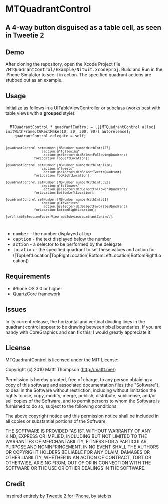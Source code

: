 MTQuadrantControl
=================

## A 4-way button disguised as a table cell, as seen in Tweetie 2


## Demo

After cloning the repository, open the Xcode Project file <tt>/MTQuadrantControl/Example/Nitwit.xcodeproj</tt>. Build and Run in the iPhone Simulator to see it in action. The specified quadrant actions are stubbed out as an example.

## Usage

Initialize as follows in a UITableViewController or subclass (works best with table views with a <strong>grouped</strong> style):

<code>
  MTQuadrantControl * quadrantControl = [[[MTQuadrantControl alloc] initWithFrame:CGRectMake(10, 20, 300, 90)] autorelease];
	quadrantControl.delegate = self;
	
	[quadrantControl setNumber:[NSNumber numberWithInt:127]
					   caption:@"following"
						action:@selector(didSelectFollowingQuadrant)
				   forLocation:TopLeftLocation];
	
	[quadrantControl setNumber:[NSNumber numberWithInt:1728]
					   caption:@"tweets" 
						action:@selector(didSelectTweetsQuadrant)
				   forLocation:TopRightLocation];
	
	[quadrantControl setNumber:[NSNumber numberWithInt:352] 
					   caption:@"followers" 
						action:@selector(didSelectFollowersQuadrant)
				   forLocation:BottomLeftLocation];
	
	[quadrantControl setNumber:[NSNumber numberWithInt:61] 
					   caption:@"favorites" 
						action:@selector(didSelectFavoritesQuadrant)
				   forLocation:BottomRightLocation];
	
	[self.tableSectionFooterView addSubview:quadrantControl];
</code>

- <tt>number</tt> - the number displayed at top
- <tt>caption</tt> - the text displayed below the number
- <tt>action</tt> - a selector to be performed by the delegate
- <tt>location</tt> - the specified quadrant to set these values and action for ([TopLeftLocation|TopRightLocation|BottomLeftLocation|BottomRightLocation])

## Requirements

- iPhone OS 3.0 or higher
- QuartzCore framework

## Issues

In its current release, the horizontal and vertical dividing lines in the quadrant control appear to be drawing between pixel boundaries. If you are handy with CoreGraphics and can fix this, I would greatly appreciate it.

## License

MTQuadrantControl is licensed under the MIT License:

  Copyright (c) 2010 Mattt Thompson (http://mattt.me/)

  Permission is hereby granted, free of charge, to any person obtaining a copy
  of this software and associated documentation files (the "Software"), to deal
  in the Software without restriction, including without limitation the rights
  to use, copy, modify, merge, publish, distribute, sublicense, and/or sell
  copies of the Software, and to permit persons to whom the Software is
  furnished to do so, subject to the following conditions:

  The above copyright notice and this permission notice shall be included in
  all copies or substantial portions of the Software.

  THE SOFTWARE IS PROVIDED "AS IS", WITHOUT WARRANTY OF ANY KIND, EXPRESS OR
  IMPLIED, INCLUDING BUT NOT LIMITED TO THE WARRANTIES OF MERCHANTABILITY,
  FITNESS FOR A PARTICULAR PURPOSE AND NONINFRINGEMENT. IN NO EVENT SHALL THE
  AUTHORS OR COPYRIGHT HOLDERS BE LIABLE FOR ANY CLAIM, DAMAGES OR OTHER
  LIABILITY, WHETHER IN AN ACTION OF CONTRACT, TORT OR OTHERWISE, ARISING FROM,
  OUT OF OR IN CONNECTION WITH THE SOFTWARE OR THE USE OR OTHER DEALINGS IN
  THE SOFTWARE.
  
## Credit

Inspired entirely by [Tweetie 2 for iPhone](http://www.atebits.com/tweetie-iphone/), by [atebits](http://www.atebits.com/)